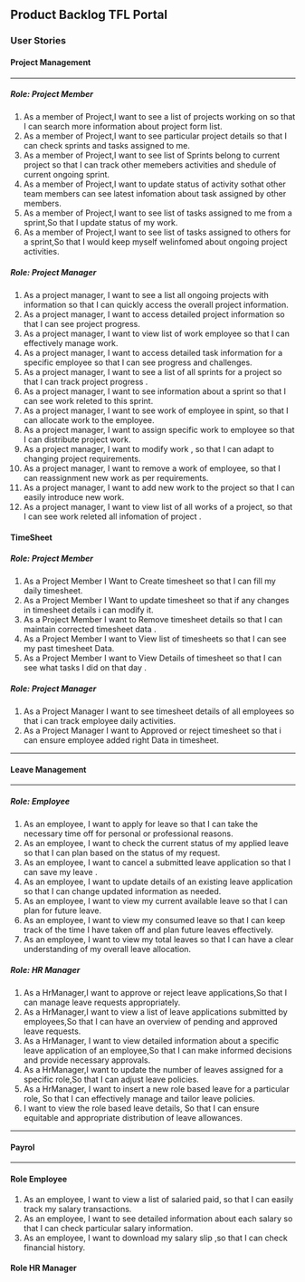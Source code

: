 ## Product Backlog TFL Portal
### User Stories

#### Project Management

<hr/>

##### Role: Project Member
1. As a member of Project,I want to see a list of projects working on so that I can search more information about project form list.
2. As a member of Project,I want to see particular project details so that I can check sprints and tasks assigned to me.
3. As a member of Project,I want to see list of Sprints belong to current project so that I can track other memebers activities and shedule of current ongoing sprint.
4. As a member of Project,I want to update status of activity sothat other team members can see latest infomation about task assigned by other members.
5. As a member of Project,I want to see list of tasks assigned to me from a sprint,So that I update status of my work.
6. As a member of Project,I want to see list of tasks assigned to others for a sprint,So that I would keep myself welinfomed about ongoing project activities.

##### Role: Project Manager
1. As a project manager, I want to see a list  all ongoing projects with information so that I can quickly access the overall project information.
2. As a project manager, I want to access detailed project information so that I can see project progress.
3. As a project manager, I want to view  list of work  employee so that I can effectively manage work.
4. As a project manager, I want to access detailed task information for a specific employee so that I can see progress and challenges.
5. As a project manager, I want to see a list of all sprints for a project so that I can track project progress .
6. As a project manager, I want to see  information about a sprint so that I can see work releted to this sprint.
7. As a project manager, I want to see work of employee in spint, so that I can allocate work to the employee.
8. As a project manager, I want to assign specific work to employee so that I can  distribute project work.
9. As a project manager, I want to modify work , so that I can adapt to changing project requirements.
10. As a project manager, I want to remove a work of employee, so that I can reassignment new work as per requirements.
11. As a project manager, I want  to add new work to the project so that I can easily introduce new work.
12. As a project manager, I want to view  list of all works of  a project, so that I can see work releted all infomation of project .
 



#### TimeSheet

##### Role: Project Member

1. As a Project Member I Want to Create timesheet so that I can fill my daily timesheet.
2. As a Project Member I Want to update timesheet so that if any changes in timesheet details i can modify it.
3. As a Project Member I want to Remove timesheet details so that I can maintain corrected timesheet data .
4. As a Project Member I want to View list of timesheets  so that I can see my past timesheet Data.
5. As a Project Member I want to View Details of  timesheet so that I can see what tasks I did on that day .
 
##### Role: Project Manager
 1. As a Project Manager I want  to see timesheet details of all employees so that i can track employee daily activities.
 2. As a Project Manager I want to Approved or reject timesheet so that i can ensure employee added right Data  in timesheet.

<hr/>

#### Leave Management

<hr/>

##### Role: Employee

1. As an employee, I want to apply for leave so that I can take the necessary time off 
for personal or professional reasons.
2. As an employee, I want to check the current status of my applied leave so that I can plan based on the status of my request.
3. As an employee, I want to cancel a submitted leave application so that I can save my leave .
4. As an employee, I want to update details of an existing leave application so that  I can change updated information as needed.
5. As an employee, I want to view my current available leave so that I can plan for future leave.
6. As an employee, I want to view my consumed leave so that I can keep track of the time I have taken off and plan future leaves effectively.
7. As an employee, I want to view my total leaves so that I can have a clear understanding of my overall leave allocation.

##### Role: HR Manager

1. As a HrManager,I want to approve or reject leave applications,So that I can manage leave requests appropriately.
2. As a HrManager,I want to view a list of leave applications submitted by employees,So that I can have an overview of pending and approved leave requests.
3. As a HrManager, I want to view detailed information about a specific leave application of an employee,So that I can make informed decisions and provide necessary approvals.
4. As a HrManager,I want to update the number of leaves assigned for a specific role,So that I can adjust leave policies.
5. As a HrManager, I want to insert a new role based leave  for a particular role, So that  I can effectively manage and tailor leave policies.
6. I want to view the role based leave details, So that I can ensure equitable and appropriate distribution of leave allowances.

<hr/>

#### Payrol

<hr/>

#### Role Employee
1. As an employee, I want to view a list of  salaried paid, so that I can easily track my salary transactions.
2. As an employee, I want to see detailed information about each salary so that I can check particular salary information.
3. As an employee, I want to download my salary slip ,so that I can check financial history.

#### Role HR Manager
